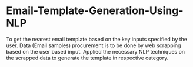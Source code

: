 # Email-Template-Generation-Using-NLP
To get the nearest email template based on the key inputs specified by the user. Data (Email samples) procurement is to be done by web scrapping based on the user based input. Applied the necessary NLP techniques on the scrapped data to generate the template in respective category.
